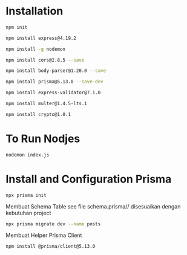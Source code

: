 # Installation
```bash 
npm init
```
```bash
npm install express@4.19.2
```
```bash
npm install -g nodemon
```
```bash
npm install cors@2.8.5 --save
```
```bash
npm install body-parser@1.20.0 --save
```
```bash
npm install prisma@5.13.0 --save-dev
```
```bash
npm install express-validator@7.1.0
```
```bash
npm install multer@1.4.5-lts.1
```
```bash
npm install crypto@1.0.1 
```
# To Run Nodjes
```bash
nodemon index.js
```
# Install and Configuration Prisma
  ```npx
  npx prisma init
  ```
  Membuat Schema Table see file schema.prisma// disesuaikan dengan kebutuhan project
  ```bash
  npx prisma migrate dev --name posts
  ```
  Membuat Helper Prisma Client
  ```bash
  npm install @prisma/client@5.13.0
  ```
